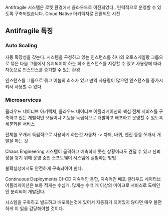 Antifragile
시스템은 로켓 환경에서 클라우드로 이전되었다..
탄력적으로 운영할 수 있도록 구축되었습니다.
Cloud Native 아키텍쳐로 전환되던 시전

## Antifragile 특징

### Auto Scaling
자동 확장성을 갖는다.
시스템을 구성하고 있는 인스턴스를 하나의 오토스케일랑 그룹으로 묶은 다음 그룹에서 유지되어야 하는 최소 인스턴스를 지정할 수 있고 사용량에 따라 자동으로 인스턴스를 증가할 수 있는 환경

인스턴스를 그룹으로 묶고 이놈의 최소가 있고 만약 사용량이 많으면 인스턴스를 증가시켜서 사용할 수 있다.

### Microservices
클라우드 네이티브 아키택처, 클라우드 네이티브 어플리케이션의 핵심
전체 서비스를 구축하고 있는 개별적인 모듈이나 기능을 독립적으로 개발하고 배포하고 운영할 수 있도록 세분화된 서비스

전체를 쪼개서 독립적으로 사용하게 하는것
자동차 -> 차체, 바퀴, 엔진 등등 쪼개서 개발을 하는 것

Chaos Engineering
시스템이 급격하고 예측하지 못한 상황이라도 견딜 수 있고 신뢰성을 쌓기 위해 운영 중인 소프트웨어 시스템에 실험하는 방법

불확실성에서도 안전하게 구축되어야 한다.

Continuous Deployments
CI-CD 지속적인 통합, 지속적인 배포
클라우드 네이티브 어플리케이션은 보통 적게는 수십개, 많게는 수백 개 이상의 마이크로 서비스로 도메인인 분리되어 개발된다.

시스템을 구축하고 빌드하고 배포하는것에 있어서 자동화가 되어있지 않다면 매우 불편하게 이 일을 감당해야할 것이다.

